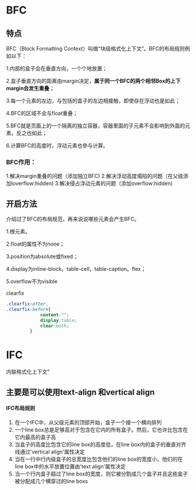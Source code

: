 # BFC

## 特点

BFC（Block Formatting Context）叫做“块级格式化上下文”。BFC的布局规则例如以下：

1.内部的盒子会在垂直方向，一个个地放置；

2.盒子垂直方向的距离由margin决定，**属于同一个BFC的两个相邻Box的上下margin会发生重叠**；

3.每一个元素的左边，与包括的盒子的左边相接触，即使存在浮动也是如此；

4.BFC的区域不会与float重叠；

5.BFC就是页面上的一个隔离的独立容器，容器里面的子元素不会影响到外面的元素。反之也如此；

6.计算BFC的高度时，浮动元素也參与计算。

### BFC作用：

1.解决margin重叠的问题（添加独立BFC)
2.解决浮动高度塌陷的问题（在父级添加loverflow:hidden)
3.解决侵占浮动元素的问题（添加overflow:hidden)

## 开启方法

介绍过了BFC的布局规范，再来说说哪些元素会产生BFC。

1.根元素。

2.float的属性不为none；

3.position为absolute或fixed；

4.display为inline-block。table-cell，table-caption。flex；

5.overflow不为visible



clearfix

```css
.clearfix:after,
.clearfix:before{
             content:"";
             display:table;
             clear:both;
         }
```

# IFC

内联格式化上下文"

## 主要是可以使用text-align 和vertical align

#### IFC布局规则

1. 在一个IFC中，从父级元素的顶部开始，盒子一个接一个横向排列
2. 一个line box总是足够高对于包含在它内的所有盒子。然后，它也许比包含在它内最高的盒子高
3. 当盒子的高度比包含它的line box的高度低，在line box内的盒子的垂直对齐线通过'vertical align'属性决定
4. 当在一行中行内级盒子的总宽度比包含他们的line box的宽度小，他们的在line box中的水平放置位置由'text align'属性决定
5. 当一个行内盒子超过了line box的宽度，则它被分割成几个盒子并且这些盒子被分配成几个横穿过的line boxs